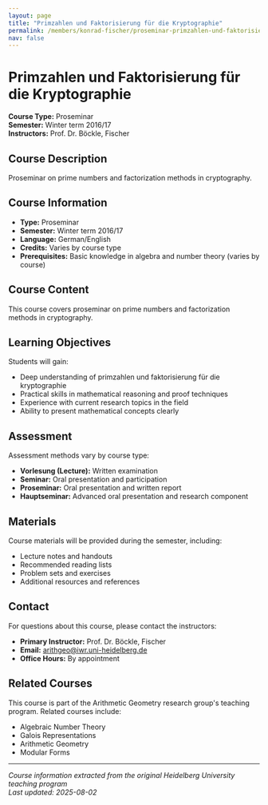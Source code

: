 ```yaml
---
layout: page
title: "Primzahlen und Faktorisierung für die Kryptographie"
permalink: /members/konrad-fischer/proseminar-primzahlen-und-faktorisierung/
nav: false
---
```


# Primzahlen und Faktorisierung für die Kryptographie

**Course Type:** Proseminar  
**Semester:** Winter term 2016/17  
**Instructors:** Prof. Dr. Böckle, Fischer

## Course Description

Proseminar on prime numbers and factorization methods in cryptography.

## Course Information

- **Type:** Proseminar
- **Semester:** Winter term 2016/17
- **Language:** German/English
- **Credits:** Varies by course type
- **Prerequisites:** Basic knowledge in algebra and number theory (varies by course)

## Course Content

This course covers proseminar on prime numbers and factorization methods in cryptography.

## Learning Objectives

Students will gain:
- Deep understanding of primzahlen und faktorisierung für die kryptographie
- Practical skills in mathematical reasoning and proof techniques
- Experience with current research topics in the field
- Ability to present mathematical concepts clearly

## Assessment

Assessment methods vary by course type:
- **Vorlesung (Lecture):** Written examination
- **Seminar:** Oral presentation and participation
- **Proseminar:** Oral presentation and written report
- **Hauptseminar:** Advanced oral presentation and research component

## Materials

Course materials will be provided during the semester, including:
- Lecture notes and handouts
- Recommended reading lists
- Problem sets and exercises
- Additional resources and references

## Contact

For questions about this course, please contact the instructors:
- **Primary Instructor:** Prof. Dr. Böckle, Fischer
- **Email:** arithgeo@iwr.uni-heidelberg.de
- **Office Hours:** By appointment

## Related Courses

This course is part of the Arithmetic Geometry research group's teaching program. Related courses include:
- Algebraic Number Theory
- Galois Representations
- Arithmetic Geometry
- Modular Forms

---

*Course information extracted from the original Heidelberg University teaching program*  
*Last updated: 2025-08-02*

